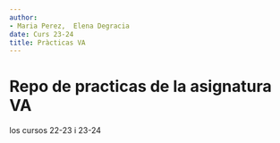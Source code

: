 ```yaml
---
author:
- Maria Perez,  Elena Degracia
date: Curs 23-24
title: Pràcticas VA
---
```


Repo de practicas de la asignatura VA
=========
los cursos 22-23 i 23-24
